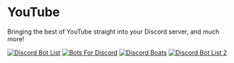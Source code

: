 # YouTube
Bringing the best of YouTube straight into your Discord server, and much more!

[![Discord Bot List](https://discordbots.org/api/widget/456633518882160642.svg)](https://discordbots.org/bot/456633518882160642)
[![Bots For Discord](https://botsfordiscord.com/api/bot/456633518882160642/widget)](https://botsfordiscord.com/bots/456633518882160642)
[![Discord Boats](https://discord.boats/api/widget/456633518882160642)](https://discord.boats/bots/456633518882160642)
[![Discord Bot List 2](https://discordbotlist.com/bots/456633518882160642/widget)](https://discordbotlist.com/bots/456633518882160642)

